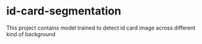 # id-card-segmentation
This project contains model trained to detect id card image across different kind of background
